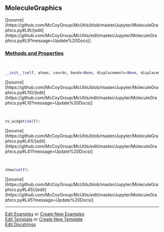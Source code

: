 ## <a id="McUtils.Jupyter.MoleculeGraphics.MoleculeGraphics">MoleculeGraphics</a> 
<div class="docs-source-link" markdown="1">
[[source](https://github.com/McCoyGroup/McUtils/blob/master/Jupyter/MoleculeGraphics.py#L9)/[edit](https://github.com/McCoyGroup/McUtils/edit/master/Jupyter/MoleculeGraphics.py#L9?message=Update%20Docs)]
</div>



<div class="collapsible-section">
 <div class="collapsible-section collapsible-section-header" markdown="1">
 
### <a class="collapse-link" data-toggle="collapse" href="#methods">Methods and Properties</a> <a class="float-right" data-toggle="collapse" href="#methods"><i class="fa fa-chevron-down"></i></a>

 </div>
 <div class="collapsible-section collapsible-section-body collapse" id="methods" markdown="1">

<a id="McUtils.Jupyter.MoleculeGraphics.MoleculeGraphics.__init__" class="docs-object-method">&nbsp;</a> 
```python
__init__(self, atoms, coords, bonds=None, displacements=None, displacement_range=(-1, 1), displacement_steps=5, name='Molecule', program='Python', comment='', metadata=None, **params): 
```
<div class="docs-source-link" markdown="1">
[[source](https://github.com/McCoyGroup/McUtils/blob/master/Jupyter/MoleculeGraphics.py#L10)/[edit](https://github.com/McCoyGroup/McUtils/edit/master/Jupyter/MoleculeGraphics.py#L10?message=Update%20Docs)]
</div>

<a id="McUtils.Jupyter.MoleculeGraphics.MoleculeGraphics.to_widget" class="docs-object-method">&nbsp;</a> 
```python
to_widget(self): 
```
<div class="docs-source-link" markdown="1">
[[source](https://github.com/McCoyGroup/McUtils/blob/master/Jupyter/MoleculeGraphics.py#L41)/[edit](https://github.com/McCoyGroup/McUtils/edit/master/Jupyter/MoleculeGraphics.py#L41?message=Update%20Docs)]
</div>

<a id="McUtils.Jupyter.MoleculeGraphics.MoleculeGraphics.show" class="docs-object-method">&nbsp;</a> 
```python
show(self): 
```
<div class="docs-source-link" markdown="1">
[[source](https://github.com/McCoyGroup/McUtils/blob/master/Jupyter/MoleculeGraphics.py#L45)/[edit](https://github.com/McCoyGroup/McUtils/edit/master/Jupyter/MoleculeGraphics.py#L45?message=Update%20Docs)]
</div>

 </div>
</div>




___

[Edit Examples](https://github.com/McCoyGroup/McUtils/edit/gh-pages/ci/examples/McUtils/Jupyter/MoleculeGraphics/MoleculeGraphics.md) or 
[Create New Examples](https://github.com/McCoyGroup/McUtils/new/gh-pages/?filename=ci/examples/McUtils/Jupyter/MoleculeGraphics/MoleculeGraphics.md) <br/>
[Edit Template](https://github.com/McCoyGroup/McUtils/edit/gh-pages/ci/docs/McUtils/Jupyter/MoleculeGraphics/MoleculeGraphics.md) or 
[Create New Template](https://github.com/McCoyGroup/McUtils/new/gh-pages/?filename=ci/docs/templates/McUtils/Jupyter/MoleculeGraphics/MoleculeGraphics.md) <br/>
[Edit Docstrings](https://github.com/McCoyGroup/McUtils/edit/master/Jupyter/MoleculeGraphics.py#L9?message=Update%20Docs)